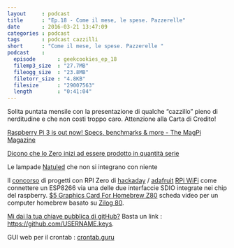 ```yaml
---
layout     : podcast
title      : "Ep.18 - Come il mese, le spese. Pazzerelle"
date       : 2016-03-21 13:47:09
categories : podcast
tags       : podcast cazzilli
short      : "Come il mese, le spese. Pazzerelle "
podcast    :
  episode       : geekcookies_ep_18
  filemp3_size  : "27.7MB"
  fileogg_size  : "23.8MB"
  filetorr_size : "4.8KB"
  filesize      : "29007563"
  length        : "0:41:04"
---
```


Solita puntata mensile con la presentazione di qualche “cazzillo” pieno di nerditudine e che non costi troppo caro. Attenzione alla Carta di Credito!

<!-- more -->

[Raspberry Pi 3 is out now! Specs, benchmarks & more - The MagPi Magazine](https://www.raspberrypi.org/magpi/raspberry-pi-3-specs-benchmarks/)

[Dicono che lo Zero inizi ad essere prodotto in quantità serie](https://www.raspberrypi.org/magpi/raspberry-pi-zero-production-getting-on-track/)

Le lampade [Natuled](https://bulb.natuled.com/) che non si integrano con niente

Il [concorso](q=http://hackaday.com/2016/03/01/raspberry-pi-zero-round-1-winners) di progetti con RPI Zero di [hackaday](http://hackaday.com) / [adafruit](https://www.adafruit.com)
[RPi WiFi](https://hackaday.io/post/28712) come connettere un ESP8266 via una delle due interfaccie SDIO integrate nei chip del raspberry.
[\$5 Graphics Card For Homebrew Z80](http://hackaday.io/project/9567-5-graphics-card-for-homebrew-z80&sa=D&ust=1457380048004000&usg=AFQjCNFTZeRbgO_0oHTwYwB7d5OQJTVGcQ) scheda video per un computer homebrew basato su [Zilog 80](https://it.wikipedia.org/wiki/Zilog_Z80).

[Mi dai la tua chiave pubblica di gitHub?](http://dailyvim.tumblr.com/post/140286009053/sharing-public-ssh-keys-with-github) Basta un link : https://github.com/USERNAME.keys.

GUI web per il crontab : [crontab.guru](http://crontab.guru/) 

